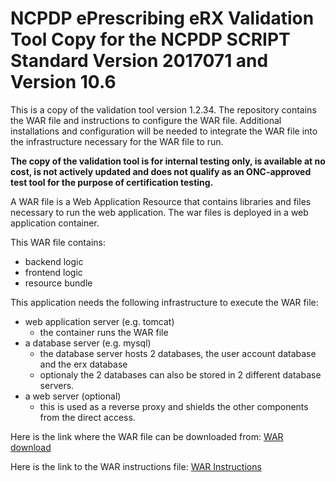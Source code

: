 # NCPDP ePrescribing eRX Validation Tool Copy for the NCPDP SCRIPT Standard Version 2017071 and Version 10.6
This is a copy of the validation tool version 1.2.34. The repository contains the WAR file and instructions to configure the WAR file. Additional installations and configuration will be needed to integrate the WAR file into the infrastructure necessary for the WAR file to run.

**The copy of the validation tool is for internal testing only, is available at no cost, is not actively updated and does not qualify as an ONC-approved test tool for the purpose of certification testing.**

A WAR file is a Web Application Resource that contains libraries and files necessary to run the web application. The war files is deployed in a web application container.

This WAR file contains:

- backend logic
- frontend logic
- resource bundle

This application needs the following infrastructure to execute the WAR file:

- web application server (e.g. tomcat)
  - the container runs the WAR file
- a database server (e.g. mysql)
  - the database server hosts 2 databases, the user account database and the erx database
  - optionaly the 2 databases can also be stored in 2 different database servers.
- a web server (optional)
  - this is used as a reverse proxy and shields the other components from the direct access.
  
Here is the link where the WAR file can be downloaded from: [WAR download](https://ncpdptoolsdev2742.blob.core.windows.net/ncpdps/hit-base-tool-1.2.34.war)


Here is the link to the WAR instructions file: [WAR Instructions](https://github.com/onc-healthit/erx-testing-tool/blob/main/war-file-instructions.md)
